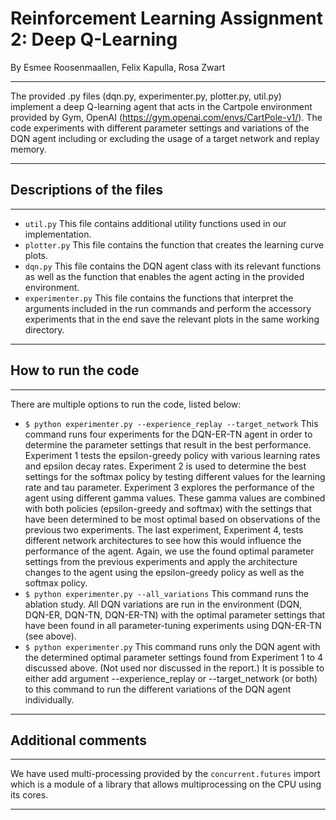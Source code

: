 # Reinforcement Learning Assignment 2: Deep Q-Learning
By Esmee Roosenmaallen, Felix Kapulla, Rosa Zwart
*** 
The provided .py files (dqn.py, experimenter.py, plotter.py, util.py) implement a deep Q-learning agent that acts in the Cartpole environment provided by Gym, OpenAI (https://gym.openai.com/envs/CartPole-v1/). The code experiments with different parameter settings and variations of the DQN agent including or excluding the usage of a target network and replay memory.
***

## Descriptions of the files
***
* `util.py`           This file contains additional utility functions used in our implementation.
* `plotter.py`        This file contains the function that creates the learning curve plots.
* `dqn.py`            This file contains the DQN agent class with its relevant functions as well as the function that enables the agent acting in the provided environment.   
* `experimenter.py`   This file contains the functions that interpret the arguments included in the run commands and perform the accessory experiments that in the end save the relevant plots in the same working directory.
***

## How to run the code
***
There are multiple options to run the code, listed below:
* `$ python experimenter.py --experience_replay --target_network`         This command runs four experiments for the DQN-ER-TN agent in order to determine the parameter settings that result in the best performance. Experiment 1 tests the epsilon-greedy policy with various learning rates and epsilon decay rates. Experiment 2 is used to determine the best settings for the softmax policy by testing different values for the learning rate and tau parameter. Experiment 3 explores the performance of the agent using different gamma values. These gamma values are combined with both policies (epsilon-greedy and softmax) with the settings that have been determined to be most optimal based on observations of the previous two experiments. The last experiment, Experiment 4, tests different network architectures to see how this would influence the performance of the agent. Again, we use the found optimal parameter settings from the previous experiments and apply the architecture changes to the agent using the epsilon-greedy policy as well as the softmax policy. 
* `$ python experimenter.py --all_variations`         This command runs the ablation study. All DQN variations are run in the environment (DQN, DQN-ER, DQN-TN, DQN-ER-TN) with the optimal parameter settings that have been found in all parameter-tuning experiments using DQN-ER-TN (see above). 
* `$ python experimenter.py`         This command runs only the DQN agent with the determined optimal parameter settings found from Experiment 1 to 4 discussed above. (Not used nor discussed in the report.) It is possible to either add argument --experience_replay or --target_network (or both) to this command to run the different variations of the DQN agent individually.
***

## Additional comments
***
We have used multi-processing provided by the `concurrent.futures` import which is a module of a library that allows multiprocessing on the CPU using its cores.
***
